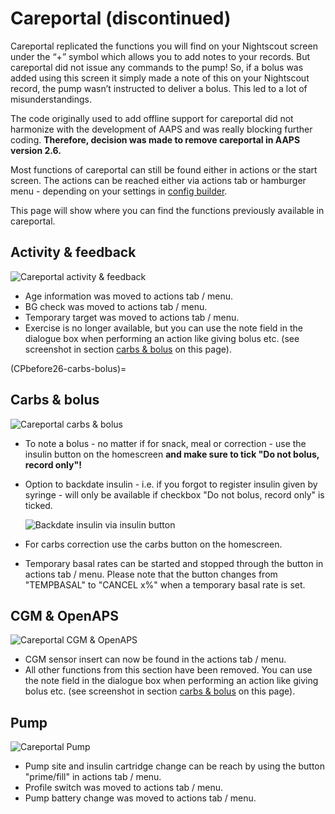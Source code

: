 # Careportal (discontinued)

Careportal replicated the functions you will find on your Nightscout screen under the “+” symbol which allows you to add notes to your records. But careportal did not issue any commands to the pump! So, if a bolus was added using this screen it simply made a note of this on your Nightscout record, the pump wasn’t instructed to deliver a bolus. This led to a lot of misunderstandings.

The code originally used to add offline support for careportal did not harmonize with the development of AAPS and was really blocking further coding. **Therefore, decision was made to remove careportal in AAPS version 2.6.**

Most functions of careportal can still be found either in actions or the start screen. The actions can be reached either via actions tab or hamburger menu - depending on your settings in [config builder](../Configuration/Config-Builder.md).

This page will show where you can find the functions previously available in careportal.

## Activity & feedback

![Careportal activity & feedback](../images/Careportal_25_26_1_IIb.png)

- Age information was moved to actions tab / menu.
- BG check was moved to actions tab / menu.
- Temporary target was moved to actions tab / menu.
- Exercise is no longer available, but you can use the note field in the dialogue box when performing an action like giving bolus etc. (see screenshot in section [carbs & bolus](CPbefore26-carbs-bolus) on this page).

(CPbefore26-carbs-bolus)=

## Carbs & bolus

![Careportal carbs & bolus](../images/Careportal_25_26_2_IIa.png)

- To note a bolus - no matter if for snack, meal or correction - use the insulin button on the homescreen **and make sure to tick "Do not bolus, record only"!**

- Option to backdate insulin - i.e. if you forgot to register insulin given by syringe - will only be available if checkbox "Do not bolus, record only" is ticked.

  ![Backdate insulin via insulin button](../images/Careportal_25_26_5.png)

- For carbs correction use the carbs button on the homescreen.

- Temporary basal rates can be started and stopped through the button in actions tab / menu. Please note that the button changes from "TEMPBASAL" to "CANCEL x%" when a temporary basal rate is set.

## CGM & OpenAPS

![Careportal CGM & OpenAPS](../images/Careportal_25_26_3_IIa.png)

- CGM sensor insert can now be found in the actions tab / menu.
- All other functions from this section have been removed. You can use the note field in the dialogue box when performing an action like giving bolus etc. (see screenshot in section [carbs & bolus](CPbefore26-carbs-bolus) on this page).

## Pump

![Careportal Pump](../images/Careportal_25_26_4_IIb.png)

- Pump site and insulin cartridge change can be reach by using the button "prime/fill" in actions tab / menu.
- Profile switch was moved to actions tab / menu.
- Pump battery change was moved to actions tab / menu.
